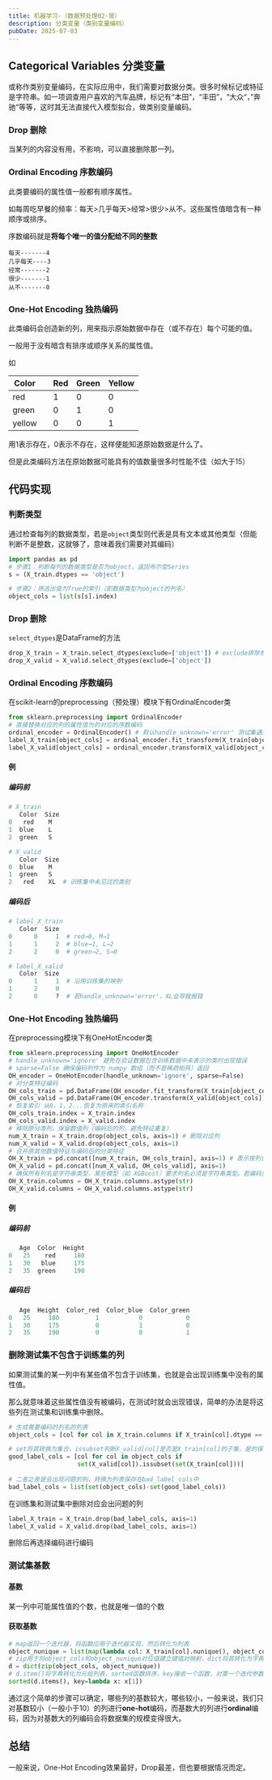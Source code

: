 ```yaml
---
title: 机器学习-（数据预处理02·简）
description: 分类变量（类别变量编码）
pubDate: 2025-07-03
---
```


## Categorical Variables 分类变量

或称作类别变量编码，在实际应用中，我们需要对数据分类。很多时候标记或特征是字符串。如一项调查用户喜欢的汽车品牌，标记有“本田”，“丰田”，“大众“，”奔驰“等等，这时其无法直接代入模型拟合，做类别变量编码。

### Drop 删除

当某列的内容没有用，不影响，可以直接删除那一列。

### Ordinal Encoding 序数编码

此类要编码的属性值一般都有顺序属性。

如每周吃早餐的频率：每天>几乎每天>经常>很少>从不。这些属性值暗含有一种顺序或排序。

序数编码就是**将每个唯一的值分配给不同的整数**

```
每天-------4
几乎每天----3
经常-------2
很少-------1
从不-------0
```

### One-Hot Encoding 独热编码

此类编码会创造新的列，用来指示原始数据中存在（或不存在）每个可能的值。

一般用于没有暗含有排序或顺序关系的属性值。

如

| Color  |      | Red  | Green | Yellow |
| ------ | ---- | ---- | ----- | ------ |
| red    |      | 1    | 0     | 0      |
| green  |      | 0    | 1     | 0      |
| yellow |      | 0    | 0     | 1      |

用1表示存在，0表示不存在，这样便能知道原始数据是什么了。

但是此类编码方法在原始数据可能具有的值数量很多时性能不佳（如大于15）

## 代码实现

### 判断类型

通过检查每列的数据类型，若是`object`类型则代表是具有文本或其他类型（但能判断不是整数，这就够了，意味着我们需要对其编码）

```python
import pandas as pd
# 步骤1：判断每列的数据类型是否为object，返回布尔型Series
s = (X_train.dtypes == 'object')

# 步骤2：筛选出值为True的索引（即数据类型为object的列名）
object_cols = list(s[s].index)
```

### Drop 删除

`select_dtypes`是DataFrame的方法

```python
drop_X_train = X_train.select_dtypes(exclude=['object']) # exclude排除参数，还有include
drop_X_valid = X_valid.select_dtypes(exclude=['object'])
```

### Ordinal Encoding 序数编码

在scikit-learn的preprocessing（预处理）模块下有OrdinalEncoder类

```python
from sklearn.preprocessing import OrdinalEncoder
# 直接替换对应的列的属性值为的对应的序数编码
ordinal_encoder = OrdinalEncoder() # 默认handle_unknown='error' 测试集遇到训练集未见过类别会报错
label_X_train[object_cols] = ordinal_encoder.fit_transform(X_train[object_cols])
label_X_valid[object_cols] = ordinal_encoder.transform(X_valid[object_cols])
```

#### 例

##### 编码前

```python
# X_train
   Color  Size
0   red    M
1  blue    L
2  green   S

# X_valid
   Color  Size
0  blue    M
1  green   S
2   red    XL  # 训练集中未见过的类别
```

##### 编码后

```python
# label_X_train
   Color  Size
0      0     1  # red→0, M→1
1      1     2  # blue→1, L→2
2      2     0  # green→2, S→0

# label_X_valid
   Color  Size
0      1     1  # 沿用训练集的映射
1      2     0
2      0     ?  # 若handle_unknown='error'，XL会导致报错
```

### One-Hot Encoding 独热编码

在preprocessing模块下有OneHotEncoder类

```python
from sklearn.preprocessing import OneHotEncoder
# handle_unknown='ignore' 避免在验证数据包含训练数据中未表示的类时出现错误
# sparse=False 确保编码列作为 numpy 数组（而不是稀疏矩阵）返回
OH_encoder = OneHotEncoder(handle_unknown='ignore', sparse=False)
# 对分类特征编码
OH_cols_train = pd.DataFrame(OH_encoder.fit_transform(X_train[object_cols]))
OH_cols_valid = pd.DataFrame(OH_encoder.transform(X_valid[object_cols]))
# 恢复索引 从0，1，2...恢复为原来的索引名称
OH_cols_train.index = X_train.index
OH_cols_valid.index = X_valid.index
# 移除原分类列，保留数值列（编码后的列，避免特征重复）
num_X_train = X_train.drop(object_cols, axis=1) # 删除对应列
num_X_valid = X_valid.drop(object_cols, axis=1)
# 合并原其他数值特征与编码后的分类特征
OH_X_train = pd.concat([num_X_train, OH_cols_train], axis=1) # 表示按列合并，也就是水平合并
OH_X_valid = pd.concat([num_X_valid, OH_cols_valid], axis=1)
# 确保所有列名是字符串类型，某些模型（如 XGBoost）要求列名必须是字符串类型。若编码后的列名包含非字符串类型（如整数），会导致模型训练报错。
OH_X_train.columns = OH_X_train.columns.astype(str)
OH_X_valid.columns = OH_X_valid.columns.astype(str)
```

#### 例

##### 编码前

```python
   Age  Color  Height
0   25    red     180
1   30   blue     175
2   35  green     190
```

##### 编码后

```python
   Age  Height  Color_red  Color_blue  Color_green
0   25     180          1           0            0
1   30     175          0           1            0
2   35     190          0           0            1
```

### 删除测试集不包含于训练集的列

如果测试集的某一列中有某些值不包含于训练集，也就是会出现训练集中没有的属性值。

那么就意味着这些属性值没有被编码，在测试时就会出现错误，简单的办法是将这些列在测试集和训练集中删除。

```python
# 生成需要编码的列名的列表
object_cols = [col for col in X_train.columns if X_train[col].dtype == "object"]

# set将其转换为集合，issubset判断X_valid[col]是否是X_train[col]的子集，是的保存在good_label_cols中，意味着可以进行编码
good_label_cols = [col for col in object_cols if 
                   set(X_valid[col]).issubset(set(X_train[col]))]
        
# 二者之差是会出现问题的列，转换为列表保存在bad_label_cols中
bad_label_cols = list(set(object_cols)-set(good_label_cols))
```

在训练集和测试集中删除对应会出问题的列

```python
label_X_train = X_train.drop(bad_label_cols, axis=1)
label_X_valid = X_valid.drop(bad_label_cols, axis=1)
```

删除后再选择编码进行编码

### 测试集基数

#### 基数

某一列中可能属性值的个数，也就是唯一值的个数

#### 获取基数

```python
# map返回一个迭代器，将函数应用于迭代器实现，然后转化为列表
object_nunique = list(map(lambda col: X_train[col].nunique(), object_cols))
# zip用于将object_cols和object_nunique对应值建立键值对映射，dict将其转化为字典
d = dict(zip(object_cols, object_nunique))
# d.item()将字典转化为元组列表，sorted函数排序，key接收一个函数，对第一个迭代参数处理（按key排序）
sorted(d.items(), key=lambda x: x[1])
```

通过这个简单的步骤可以确定，哪些列的基数较大，哪些较小，一般来说，我们只对基数较小（一般小于10）的列进行**one-hot**编码，而基数大的列进行**ordinal**编码，因为对基数大的列编码会将数据集的规模变得很大。

## 总结

一般来说，One-Hot Encoding效果最好，Drop最差，但也要根据情况而定。